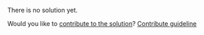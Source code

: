 
There is no solution yet.

Would you like to [contribute to the solution](https://github.com/BFEdev/BFE.dev-solutions/blob/main/question/how-would-you-debug-a-web-page-and-find-the-bad-code_en.md)? [Contribute guideline](https://github.com/BFEdev/BFE.dev-solutions#how-to-contribute)
